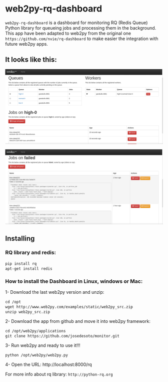 # web2py-rq-dashboard

`web2py-rq-dashboard` is a dashboard for monitoring RQ (Redis Queue) Python library for queueing jobs and processing them in the background. This app have been adapted to web2py from the original one `https://github.com/nvie/rq-dashboard` to make easier the integration with future web2py apps.

## It looks like this:

![](./static/images/rq1.png)

![](./static/images/rq2.png)


## Installing

### RQ library and redis:
```
pip install rq
apt-get install redis
```

### How to install the Dashboard in Linux, windows or Mac:

1- Download the last web2py version and unzip:
```
cd /opt
wget http://www.web2py.com/examples/static/web2py_src.zip
unzip web2py_src.zip
```

2- Download the app from github and move it into web2py framework:
```
cd /opt/web2py/applications
git clone https://github.com/josedesoto/monitor.git
```

3- Run web2py and ready to use it!!!
```
python /opt/web2py/web2py.py
```

4- Open the URL: http://localhost:8000/rq


For more info about rq library: `http://python-rq.org`
